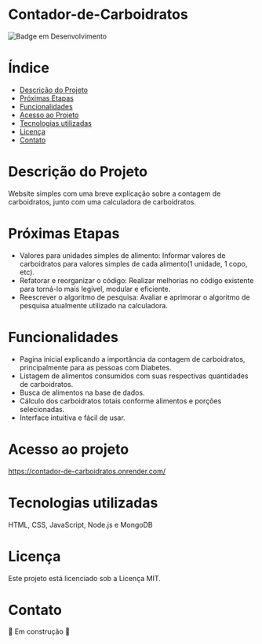 # Contador-de-Carboidratos

![Badge em Desenvolvimento](http://img.shields.io/static/v1?label=STATUS&message=EM%20DESENVOLVIMENTO&color=GREEN&style=for-the-badge)

# Índice 

* [Descrição do Projeto](#descrição-do-projeto)
* [Próximas Etapas](#próximas-etapas)
* [Funcionalidades](#funcionalidades)
* [Acesso ao Projeto](#acesso-ao-projeto)
* [Tecnologias utilizadas](#tecnologias-utilizadas)
* [Licença](#licença)
* [Contato](#contato)

# Descrição do Projeto

Website simples com uma breve explicação sobre a contagem de carboidratos, junto com uma calculadora de carboidratos.

# Próximas Etapas
- Valores para unidades simples de alimento: Informar valores de carboidratos para valores simples de cada alimento(1 unidade, 1 copo, etc).
- Refatorar e reorganizar o código: Realizar melhorias no código existente para torná-lo mais legível, modular e eficiente.
- Reescrever o algoritmo de pesquisa: Avaliar e aprimorar o algoritmo de pesquisa atualmente utilizado na calculadora. 

# Funcionalidades

- Pagina inicial explicando a importância da contagem de carboidratos, principalmente para as pessoas com Diabetes.
- Listagem de alimentos consumidos com suas respectivas quantidades de carboidratos.
- Busca de alimentos na base de dados.
- Cálculo dos carboidratos totais conforme alimentos e porções selecionadas.
- Interface intuitiva e fácil de usar.

# Acesso ao projeto

https://contador-de-carboidratos.onrender.com/

# Tecnologias utilizadas

HTML, CSS, JavaScript, Node.js e MongoDB

# Licença

Este projeto está licenciado sob a Licença MIT.

# Contato

:construction:  Em construção  :construction:
